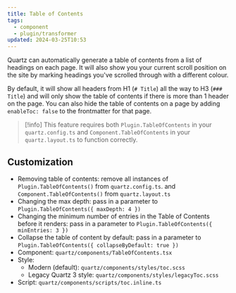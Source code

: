 ```yaml
---
title: Table of Contents
tags:
  - component
  - plugin/transformer
updated: 2024-03-25T10:53
---
```


Quartz can automatically generate a table of contents from a list of headings on each page. It will also show you your current scroll position on the site by marking headings you've scrolled through with a different colour.

By default, it will show all headers from H1 (`# Title`) all the way to H3 (`### Title`) and will only show the table of contents if there is more than 1 header on the page.
You can also hide the table of contents on a page by adding `enableToc: false` to the frontmatter for that page.

> [!info]
> This feature requires both `Plugin.TableOfContents` in your `quartz.config.ts` and `Component.TableOfContents` in your `quartz.layout.ts` to function correctly.

## Customization

- Removing table of contents: remove all instances of `Plugin.TableOfContents()` from `quartz.config.ts`. and `Component.TableOfContents()` from `quartz.layout.ts`
- Changing the max depth: pass in a parameter to `Plugin.TableOfContents({ maxDepth: 4 })`
- Changing the minimum number of entries in the Table of Contents before it renders: pass in a parameter to `Plugin.TableOfContents({ minEntries: 3 })`
- Collapse the table of content by default: pass in a parameter to `Plugin.TableOfContents({ collapseByDefault: true })`
- Component: `quartz/components/TableOfContents.tsx`
- Style:
  - Modern (default): `quartz/components/styles/toc.scss`
  - Legacy Quartz 3 style: `quartz/components/styles/legacyToc.scss`
- Script: `quartz/components/scripts/toc.inline.ts`
